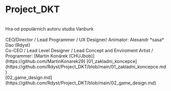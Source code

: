 # Project_DKT
<br>
Hra od populárních autoru studia Vanburk
<br><br>
CEO/Director / Lead Programmer / UX Designer/ Animator: Alexandr *sasa* Dao (Rdyst) 
<br>
Co-CEO / Lead Level Designer / Lead Concept and Enviroment Artist / Programmer: [Martin Konárek (CHUJbob)](https://github.com/MartinKonarek29)
[01_zakladni_koncepce](https://github.com/Rdyst/Project_DKT/blob/main/01_zakladni_koncepce.md)<br>
[02_game_design.md](https://github.com/Rdyst/Project_DKT/blob/main/02_game_design.md)
